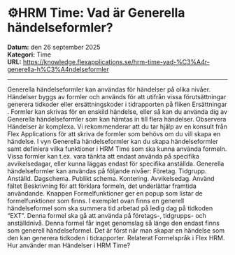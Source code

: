 # ⚙️HRM Time: Vad är Generella händelseformler?

**Datum:** den 26 september 2025  
**Kategori:** Time  
**URL:** https://knowledge.flexapplications.se/hrm-time-vad-%C3%A4r-generella-h%C3%A4ndelseformler

---

Generella händelseformler kan användas för händelser på olika nivåer.
Händelser byggs av formler och används för att utifrån vissa förutsättningar generera tidkoder eller ersättningskoder i tidrapporten på fliken
Ersättningar
. Formler kan skrivas för en enskild händelse, eller så kan du använda dig av
Generella händelseformler
som kan hämtas in till flera händelser.
Observera
Händelser är komplexa. Vi rekommenderar att du tar hjälp av en konsult från Flex Applications för att skriva de formler som behövs om du vill skapa en händelse.
I vyn
Generella händelseformler
kan du skapa händelseformler samt definiera vilka funktioner i HRM Time som ska kunna använda formeln. Vissa formler kan t.ex. vara tänkta att endast använda på specifika avvikelsedagar, eller kunna läggas endast för specifika anställda. Generella händelseformler kan användas på följande nivåer:
Företag.
Tidgrupp.
Anställd.
Dagschema.
Publikt schema.
Kontering.
Avvikelsedag.
Använd fältet
Beskrivning
för att förklara formeln, det underlättar framtida användande.
Knappen
Formelfunktioner
ger en popup som listar de formelfunktioner som finns.
I exemplet ovan finns en generell händelseformel som ska summera tid arbetad på ledig dag på tidkoden “EXT”. Denna formel ska gå att använda på företags-, tidgrupps- och anställdnivå.
Denna formel får inget genomslag så länge den endast finns som generell händelseformel. Det är först när man skapar en händelse som den kan generera tidkoden i tidrapporter.
Relaterat
Formelspråk i Flex HRM.
Hur använder man Händelser i HRM Time?
